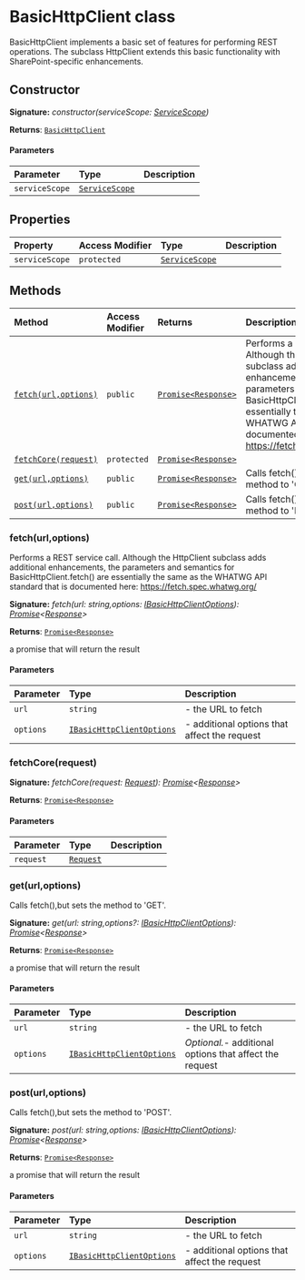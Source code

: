 # BasicHttpClient class





BasicHttpClient implements a basic set of features for performing REST operations. 
The subclass HttpClient extends this basic functionality with SharePoint-specific 
enhancements.


## Constructor


**Signature:** _constructor(serviceScope: [ServiceScope](../sp-client-base/servicescope.md))_

**Returns**: [`BasicHttpClient`](../sp-client-base/basichttpclient.md)



#### Parameters


| Parameter	   | Type    | Description |
|:-------------|:---------------|:------------|
| `serviceScope`    | [`ServiceScope`](../sp-client-base/servicescope.md) |  |


## Properties

| Property	   | Access Modifier | Type	| Description|
|:-------------|:----|:-------|:-----------|
|`serviceScope`     | `protected` | [`ServiceScope`](../sp-client-base/servicescope.md) |  |




## Methods

| Method	   | Access Modifier | Returns	| Description|
|:-------------|:----|:-------|:-----------|
|[`fetch(url,options)`](#fetchurloptions)     | `public` | [`Promise<Response>`](../es6-promise/promise.md) | Performs a REST service call. Although the HttpClient subclass adds  additional enhancements, the parameters and semantics for BasicHttpClient.fetch()  are essentially the same as the WHATWG API standard that is documented here:  https://fetch.spec.whatwg.org/ |
|[`fetchCore(request)`](#fetchcorerequest)     | `protected` | [`Promise<Response>`](../es6-promise/promise.md) |  |
|[`get(url,options)`](#geturloptions)     | `public` | [`Promise<Response>`](../es6-promise/promise.md) | Calls fetch(),but sets the method to 'GET'. |
|[`post(url,options)`](#posturloptions)     | `public` | [`Promise<Response>`](../es6-promise/promise.md) | Calls fetch(),but sets the method to 'POST'. |





### fetch(url,options)

Performs a REST service call. Although the HttpClient subclass adds 
additional enhancements, the parameters and semantics for BasicHttpClient.fetch() 
are essentially the same as the WHATWG API standard that is documented here: 
https://fetch.spec.whatwg.org/

**Signature:** _fetch(url: string,options: [IBasicHttpClientOptions](../sp-client-base/ibasichttpclientoptions.md)): [Promise](../es6-promise/promise.md)<[Response](../whatwg-fetch/response.md)>_

**Returns**: [`Promise<Response>`](../es6-promise/promise.md)

a promise that will return the result

#### Parameters


| Parameter	   | Type    | Description |
|:-------------|:---------------|:------------|
| `url`    | `string` | - the URL to fetch |
| `options`    | [`IBasicHttpClientOptions`](../sp-client-base/ibasichttpclientoptions.md) | - additional options that affect the request |


### fetchCore(request)



**Signature:** _fetchCore(request: [Request](../whatwg-fetch/request.md)): [Promise](../es6-promise/promise.md)<[Response](../whatwg-fetch/response.md)>_

**Returns**: [`Promise<Response>`](../es6-promise/promise.md)



#### Parameters


| Parameter	   | Type    | Description |
|:-------------|:---------------|:------------|
| `request`    | [`Request`](../whatwg-fetch/request.md) |  |


### get(url,options)

Calls fetch(),but sets the method to 'GET'.

**Signature:** _get(url: string,options?: [IBasicHttpClientOptions](../sp-client-base/ibasichttpclientoptions.md)): [Promise](../es6-promise/promise.md)<[Response](../whatwg-fetch/response.md)>_

**Returns**: [`Promise<Response>`](../es6-promise/promise.md)

a promise that will return the result

#### Parameters


| Parameter	   | Type    | Description |
|:-------------|:---------------|:------------|
| `url`    | `string` | - the URL to fetch |
| `options`    | [`IBasicHttpClientOptions`](../sp-client-base/ibasichttpclientoptions.md) | _Optional._- additional options that affect the request |


### post(url,options)

Calls fetch(),but sets the method to 'POST'.

**Signature:** _post(url: string,options: [IBasicHttpClientOptions](../sp-client-base/ibasichttpclientoptions.md)): [Promise](../es6-promise/promise.md)<[Response](../whatwg-fetch/response.md)>_

**Returns**: [`Promise<Response>`](../es6-promise/promise.md)

a promise that will return the result

#### Parameters


| Parameter	   | Type    | Description |
|:-------------|:---------------|:------------|
| `url`    | `string` | - the URL to fetch |
| `options`    | [`IBasicHttpClientOptions`](../sp-client-base/ibasichttpclientoptions.md) | - additional options that affect the request |

